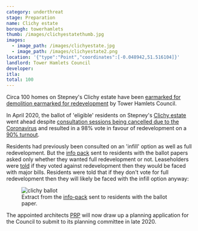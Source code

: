 ```yaml
---
category: underthreat
stage: Preparation
name: Clichy estate 
borough: towerhamlets 
thumb: /images/clichyestatethumb.jpg
images:
  - image_path: /images/clichyestate.jpg
  - image_path: /images/clichyestate2.png
location: '{"type":"Point","coordinates":[-0.048942,51.516104]}'
landlord: Tower Hamlets Council
developer:
itla:
total: 100
---
```

Circa 100 homes on Stepney's Clichy estate have been [earmarked for demolition earmarked for redevelopment](https://www.towerhamlets.gov.uk/lgnl/council_and_democracy/consultations/Housing-consultations/HAP_Houses.aspx) by Tower Hamlets Council.

In April 2020, the ballot of 'eligible' residents on Stepney's [Clichy estate](https://estatewatch.github.io/estates/towerhamlets/clichyestate/) went ahead despite [consultation sessions being cancelled due to the Coronavirus](https://www.towerhamlets.gov.uk/lgnl/council_and_democracy/consultations/Housing-consultations/HAP_Houses.aspx) and resulted in a 98% vote in favour of redevelopment on a [90% turnout](https://www.housingtoday.co.uk/news/tower-hamlets-estate-regeneration-plan-wins-resident-approval/5105879.article).

Residents had previously been consulted on an 'infill' option as well as full redevelopment. But the [info pack](https://www.whatdotheyknow.com/request/clichy_estate_ballot_paper_accom?nocache=incoming-1565802#incoming-1565802) sent to residents with the ballot papers asked only whether they wanted full redevelopment or not. Leaseholders were [told](https://www.whatdotheyknow.com/request/658746/response/1565802/attach/4/Ballot%20information%20requested%201.pdf) if they voted against redevelopment then they would be faced with major bills. Residents were told that if they don't vote for full redevelopment then they will likely be faced with the infill option anyway:  

<figure class="figure">
  <img src="/images/clichyballot.png" class="figure-img img-fluid rounded" alt="clichy ballot">
    <figcaption class="figure-caption text-right">Extract from the <a href="https://www.whatdotheyknow.com/request/658746/response/1565802/attach/4/Ballot%20information%20requested%201.pdf">info-pack</a> sent to residents with the ballot paper.</figcaption>
    </figure>

The appointed architects <a href="https://www.prp-co.uk/">PRP</a> will now draw up a planning application for the Council to submit to its planning committee in late 2020.




